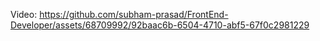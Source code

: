 Video: 
https://github.com/subham-prasad/FrontEnd-Developer/assets/68709992/92baac6b-6504-4710-abf5-67f0c2981229


 
